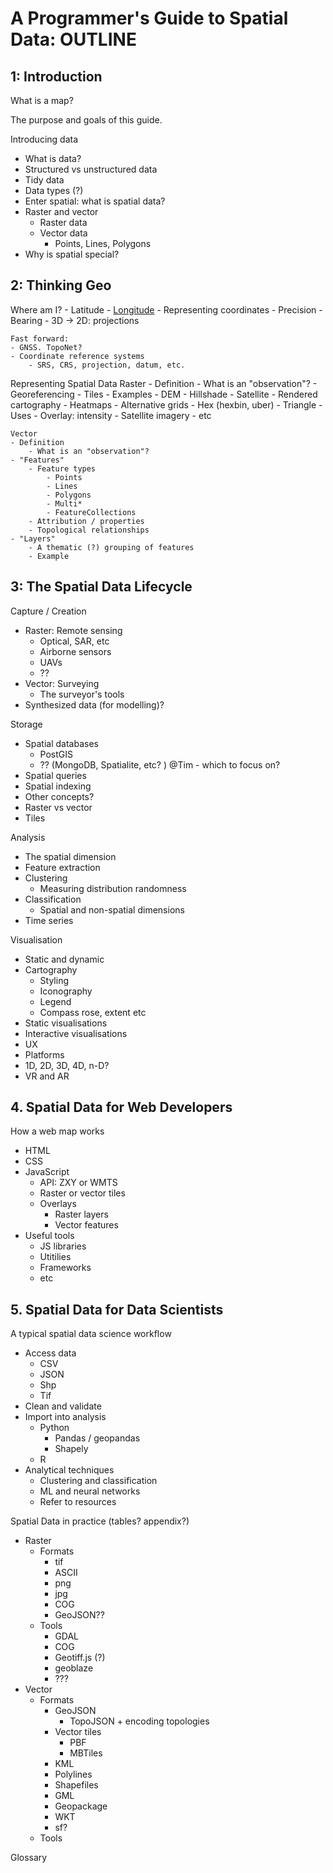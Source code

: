 # A Programmer's Guide to Spatial Data: OUTLINE

## 1: Introduction

What is a map? 

The purpose and goals of this guide.

Introducing data
- What is data?
- Structured vs unstructured data
- Tidy data
- Data types (?)
- Enter spatial: what is spatial data? 
- Raster and vector
    - Raster data
    - Vector data
        - Points, Lines, Polygons
- Why is spatial special?

## 2: Thinking Geo

Where am I? 
    - Latitude
    - [Longitude](./2-THINKING-GEO.md#longitude)
    - Representing coordinates
        - Precision
    - Bearing
    - 3D -> 2D: projections

    Fast forward: 
    - GNSS. TopoNet?
    - Coordinate reference systems
        - SRS, CRS, projection, datum, etc.

Representing Spatial Data
    Raster
    - Definition
        - What is an "observation"?
    - Georeferencing
    - Tiles
    - Examples
        - DEM
        - Hillshade
        - Satellite
        - Rendered cartography
        - Heatmaps
    - Alternative grids
        - Hex (hexbin, uber)
        - Triangle 
    - Uses
        - Overlay: intensity
        - Satellite imagery
        - etc

    Vector
    - Definition
        - What is an "observation"?
    - "Features"
        - Feature types
            - Points
            - Lines
            - Polygons
            - Multi*
            - FeatureCollections
        - Attribution / properties
        - Topological relationships
    - "Layers"
        - A thematic (?) grouping of features
        - Example


## 3: The Spatial Data Lifecycle

Capture / Creation
- Raster: Remote sensing
    - Optical, SAR, etc
    - Airborne sensors
    - UAVs
    - ??
- Vector: Surveying
    - The surveyor's tools
- Synthesized data (for modelling)?

Storage
- Spatial databases
    - PostGIS
    - ?? (MongoDB, Spatialite, etc? ) @Tim - which to focus on? 
- Spatial queries
- Spatial indexing
- Other concepts?
- Raster vs vector
- Tiles

Analysis
- The spatial dimension
- Feature extraction
- Clustering
    - Measuring distribution randomness
- Classification
    - Spatial and non-spatial dimensions
- Time series 

Visualisation
- Static and dynamic
- Cartography
    - Styling
    - Iconography
    - Legend
    - Compass rose, extent etc
- Static visualisations
- Interactive visualisations
- UX
- Platforms
- 1D, 2D, 3D, 4D, n-D?
- VR and AR

## 4. Spatial Data for Web Developers

How a web map works
- HTML
- CSS
- JavaScript
    - API: ZXY or WMTS
    - Raster or vector tiles
    - Overlays
        - Raster layers
        - Vector features
- Useful tools
    - JS libraries
    - Utitilies
    - Frameworks
    - etc

## 5. Spatial Data for Data Scientists

A typical spatial data science workflow
- Access data
    - CSV
    - JSON
    - Shp
    - Tif
- Clean and validate
- Import into analysis
    - Python
        - Pandas / geopandas
        - Shapely
    - R
- Analytical techniques
    - Clustering and classification
    - ML and neural networks
    - Refer to resources




Spatial Data in practice (tables? appendix?)
- Raster
    - Formats
        - tif
        - ASCII
        - png
        - jpg
        - COG
        - GeoJSON??
    - Tools
        - GDAL
        - COG
        - Geotiff.js (?)
        - geoblaze
        - ???
- Vector
    - Formats
        - GeoJSON
            - TopoJSON + encoding topologies
        - Vector tiles
            - PBF
            - MBTiles
        - KML
        - Polylines
        - Shapefiles
        - GML
        - Geopackage
        - WKT
        - sf?
    - Tools

Glossary